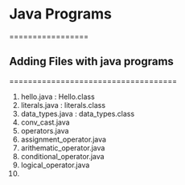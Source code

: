 # Java Programs
=================

## Adding Files with java programs
====================================

1. hello.java : Hello.class
2. literals.java : literals.class
3. data_types.java : data_types.class
4. conv_cast.java
5. operators.java
6. assignment_operator.java
7. arithematic_operator.java
8. conditional_operator.java
9. logical_operator.java
10. 